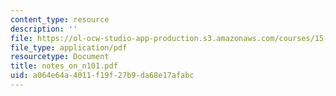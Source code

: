 ```yaml
---
content_type: resource
description: ''
file: https://ol-ocw-studio-app-production.s3.amazonaws.com/courses/15-667-negotiation-and-conflict-management-spring-2001/a064e64a4011f19f27b9da68e17afabc_notes_on_n101.pdf
file_type: application/pdf
resourcetype: Document
title: notes_on_n101.pdf
uid: a064e64a-4011-f19f-27b9-da68e17afabc
---
```

